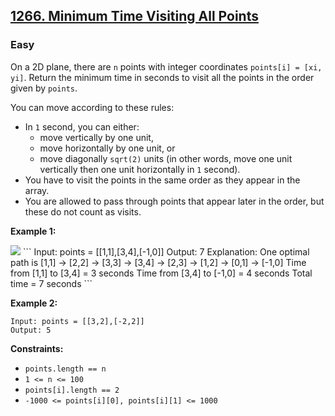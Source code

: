 ## [1266. Minimum Time Visiting All Points](https://leetcode.com/problems/minimum-time-visiting-all-points/)

### Easy

On a 2D plane, there are `n` points with integer coordinates `points[i] = [xi, yi]`. Return the minimum time in seconds to visit all the points in the order given by `points`.

You can move according to these rules:

- In `1` second, you can either:
    * move vertically by one unit,
    * move horizontally by one unit, or
    * move diagonally `sqrt(2)` units (in other words, move one unit vertically then one unit horizontally in `1` second).
- You have to visit the points in the same order as they appear in the array.
- You are allowed to pass through points that appear later in the order, but these do not count as visits.

**Example 1:**

<img src = "https://assets.leetcode.com/uploads/2019/11/14/1626_example_1.PNG">
```
Input: points = [[1,1],[3,4],[-1,0]]
Output: 7
Explanation: One optimal path is [1,1] -> [2,2] -> [3,3] -> [3,4] -> [2,3] -> [1,2] -> [0,1] -> [-1,0]   
Time from [1,1] to [3,4] = 3 seconds 
Time from [3,4] to [-1,0] = 4 seconds
Total time = 7 seconds
```

**Example 2:**

```
Input: points = [[3,2],[-2,2]]
Output: 5
```

**Constraints:**

- `points.length == n`
- `1 <= n <= 100`
- `points[i].length == 2`
- `-1000 <= points[i][0], points[i][1] <= 1000`
